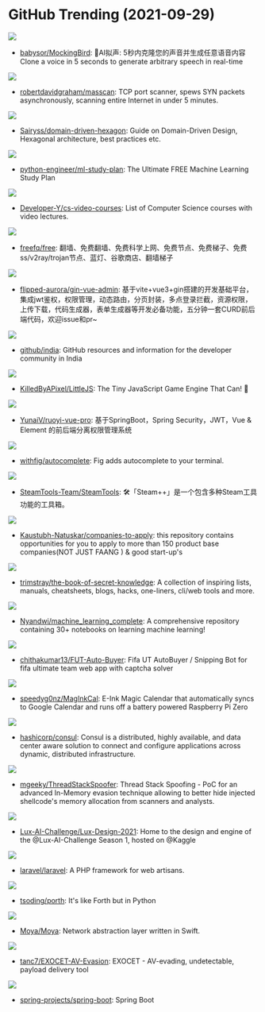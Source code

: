 # GitHub Trending (2021-09-29)

![](https://img.shields.io/badge/JavaScript-New%20700-green?style=flat-square&logo=appveyor)
- [babysor/MockingBird](https://github.com/babysor/MockingBird): 🚀AI拟声: 5秒内克隆您的声音并生成任意语音内容 Clone a voice in 5 seconds to generate arbitrary speech in real-time

![](https://img.shields.io/badge/C-New%20791-green?style=flat-square&logo=appveyor)
- [robertdavidgraham/masscan](https://github.com/robertdavidgraham/masscan): TCP port scanner, spews SYN packets asynchronously, scanning entire Internet in under 5 minutes.

![](https://img.shields.io/badge/TypeScript-New%20257-green?style=flat-square&logo=appveyor)
- [Sairyss/domain-driven-hexagon](https://github.com/Sairyss/domain-driven-hexagon): Guide on Domain-Driven Design, Hexagonal architecture, best practices etc.

![](https://img.shields.io/badge/none-New%20388-green?style=flat-square&logo=appveyor)
- [python-engineer/ml-study-plan](https://github.com/python-engineer/ml-study-plan): The Ultimate FREE Machine Learning Study Plan

![](https://img.shields.io/badge/none-New%2079-green?style=flat-square&logo=appveyor)
- [Developer-Y/cs-video-courses](https://github.com/Developer-Y/cs-video-courses): List of Computer Science courses with video lectures.

![](https://img.shields.io/badge/none-New%2062-green?style=flat-square&logo=appveyor)
- [freefq/free](https://github.com/freefq/free): 翻墙、免费翻墙、免费科学上网、免费节点、免费梯子、免费ss/v2ray/trojan节点、蓝灯、谷歌商店、翻墙梯子

![](https://img.shields.io/badge/Go-New%2036-green?style=flat-square&logo=appveyor)
- [flipped-aurora/gin-vue-admin](https://github.com/flipped-aurora/gin-vue-admin): 基于vite+vue3+gin搭建的开发基础平台，集成jwt鉴权，权限管理，动态路由，分页封装，多点登录拦截，资源权限，上传下载，代码生成器，表单生成器等开发必备功能，五分钟一套CURD前后端代码，欢迎issue和pr~

![](https://img.shields.io/badge/none-New%2015-green?style=flat-square&logo=appveyor)
- [github/india](https://github.com/github/india): GitHub resources and information for the developer community in India

![](https://img.shields.io/badge/JavaScript-New%2079-green?style=flat-square&logo=appveyor)
- [KilledByAPixel/LittleJS](https://github.com/KilledByAPixel/LittleJS): The Tiny JavaScript Game Engine That Can! 🚂

![](https://img.shields.io/badge/Java-New%20134-green?style=flat-square&logo=appveyor)
- [YunaiV/ruoyi-vue-pro](https://github.com/YunaiV/ruoyi-vue-pro): 基于SpringBoot，Spring Security，JWT，Vue & Element 的前后端分离权限管理系统

![](https://img.shields.io/badge/TypeScript-New%2062-green?style=flat-square&logo=appveyor)
- [withfig/autocomplete](https://github.com/withfig/autocomplete): Fig adds autocomplete to your terminal.

![](https://img.shields.io/badge/C%23-New%2026-green?style=flat-square&logo=appveyor)
- [SteamTools-Team/SteamTools](https://github.com/SteamTools-Team/SteamTools): 🛠「Steam++」是一个包含多种Steam工具功能的工具箱。

![](https://img.shields.io/badge/none-New%2095-green?style=flat-square&logo=appveyor)
- [Kaustubh-Natuskar/companies-to-apply](https://github.com/Kaustubh-Natuskar/companies-to-apply): this repository contains opportunities for you to apply to more than 150 product base companies(NOT JUST FAANG ) & good start-up's

![](https://img.shields.io/badge/none-New%20307-green?style=flat-square&logo=appveyor)
- [trimstray/the-book-of-secret-knowledge](https://github.com/trimstray/the-book-of-secret-knowledge): A collection of inspiring lists, manuals, cheatsheets, blogs, hacks, one-liners, cli/web tools and more.

![](https://img.shields.io/badge/Jupyter%20Notebook-New%20360-green?style=flat-square&logo=appveyor)
- [Nyandwi/machine_learning_complete](https://github.com/Nyandwi/machine_learning_complete): A comprehensive repository containing 30+ notebooks on learning machine learning!

![](https://img.shields.io/badge/JavaScript-New%2032-green?style=flat-square&logo=appveyor)
- [chithakumar13/FUT-Auto-Buyer](https://github.com/chithakumar13/FUT-Auto-Buyer): Fifa UT AutoBuyer / Snipping Bot for fifa ultimate team web app with captcha solver

![](https://img.shields.io/badge/Python-New%2095-green?style=flat-square&logo=appveyor)
- [speedyg0nz/MagInkCal](https://github.com/speedyg0nz/MagInkCal): E-Ink Magic Calendar that automatically syncs to Google Calendar and runs off a battery powered Raspberry Pi Zero

![](https://img.shields.io/badge/Go-New%208-green?style=flat-square&logo=appveyor)
- [hashicorp/consul](https://github.com/hashicorp/consul): Consul is a distributed, highly available, and data center aware solution to connect and configure applications across dynamic, distributed infrastructure.

![](https://img.shields.io/badge/C%2B%2B-New%2028-green?style=flat-square&logo=appveyor)
- [mgeeky/ThreadStackSpoofer](https://github.com/mgeeky/ThreadStackSpoofer): Thread Stack Spoofing - PoC for an advanced In-Memory evasion technique allowing to better hide injected shellcode's memory allocation from scanners and analysts.

![](https://img.shields.io/badge/Jupyter%20Notebook-New%2012-green?style=flat-square&logo=appveyor)
- [Lux-AI-Challenge/Lux-Design-2021](https://github.com/Lux-AI-Challenge/Lux-Design-2021): Home to the design and engine of the @Lux-AI-Challenge Season 1, hosted on @Kaggle

![](https://img.shields.io/badge/PHP-New%2018-green?style=flat-square&logo=appveyor)
- [laravel/laravel](https://github.com/laravel/laravel): A PHP framework for web artisans.

![](https://img.shields.io/badge/Python-New%2053-green?style=flat-square&logo=appveyor)
- [tsoding/porth](https://github.com/tsoding/porth): It's like Forth but in Python

![](https://img.shields.io/badge/Swift-New%203-green?style=flat-square&logo=appveyor)
- [Moya/Moya](https://github.com/Moya/Moya): Network abstraction layer written in Swift.

![](https://img.shields.io/badge/Go-New%2047-green?style=flat-square&logo=appveyor)
- [tanc7/EXOCET-AV-Evasion](https://github.com/tanc7/EXOCET-AV-Evasion): EXOCET - AV-evading, undetectable, payload delivery tool

![](https://img.shields.io/badge/Java-New%2017-green?style=flat-square&logo=appveyor)
- [spring-projects/spring-boot](https://github.com/spring-projects/spring-boot): Spring Boot

